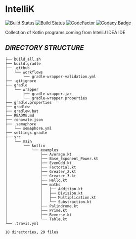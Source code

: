 # IntelliK

[![Build Status](https://travis-ci.com/crazyuploader/IntelliK.svg?branch=master)](https://travis-ci.com/crazyuploader/IntelliK)
[![Build Status](https://crazyuploader.semaphoreci.com/badges/IntelliK.svg)](https://crazyuploader.semaphoreci.com/projects/IntelliK)
[![CodeFactor](https://www.codefactor.io/repository/github/crazyuploader/intellik/badge)](https://www.codefactor.io/repository/github/crazyuploader/intellik)
[![Codacy Badge](https://app.codacy.com/project/badge/Grade/5bb69ae7b84749f08fbdf9519db09848)](https://www.codacy.com/manual/jugalkishor839/IntelliK?utm_source=github.com&amp;utm_medium=referral&amp;utm_content=crazyuploader/IntelliK&amp;utm_campaign=Badge_Grade)

Collection of Kotlin programs coming from IntelliJ IDEA IDE

***DIRECTORY STRUCTURE***
---
```.
├── build_all.sh
├── build.gradle
├── .github
│   └── workflows
│       └── gradle-wrapper-validation.yml
├── .gitignore
├── gradle
│   └── wrapper
│       ├── gradle-wrapper.jar
│       └── gradle-wrapper.properties
├── gradle.properties
├── gradlew
├── gradlew.bat
├── README.md
├── renovate.json
├── .semaphore
│   └── semaphore.yml
├── settings.gradle
├── src
│   └── main
│       └── kotlin
│           └── examples
│               ├── Average.kt
│               ├── Base_Exponent_Power.kt
│               ├── EvenOdd.kt
│               ├── Factorial.kt
│               ├── Greater_2.kt
│               ├── Greater_3.kt
│               ├── Hello.kt
│               ├── maths
│               │   ├── Addition.kt
│               │   ├── Division.kt
│               │   ├── Multiplication.kt
│               │   └── Substraction.kt
│               ├── Palindrome.kt
│               ├── Prime.kt
│               ├── Reverse.kt
│               └── Table.kt
└── .travis.yml

10 directories, 29 files
```
